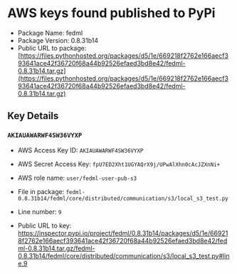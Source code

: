 # AWS keys found published to PyPi

* Package Name: fedml
* Package Version: 0.8.31b14
* Public URL to package: [https://files.pythonhosted.org/packages/d5/1e/669218f2762e166aecf393641ace42f36720f68a44b92526efaed3bd8e42/fedml-0.8.31b14.tar.gz](https://files.pythonhosted.org/packages/d5/1e/669218f2762e166aecf393641ace42f36720f68a44b92526efaed3bd8e42/fedml-0.8.31b14.tar.gz)

## Key Details

### `AKIAUAWARWF4SW36VYXP`

* AWS Access Key ID: `AKIAUAWARWF4SW36VYXP`
* AWS Secret Access Key: `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` 
* AWS role name: `user/fedml-user-pub-s3`
* File in package: `fedml-0.8.31b14/fedml/core/distributed/communication/s3/local_s3_test.py`
* Line number: `9`

* Public URL to key: https://inspector.pypi.io/project/fedml/0.8.31b14/packages/d5/1e/669218f2762e166aecf393641ace42f36720f68a44b92526efaed3bd8e42/fedml-0.8.31b14.tar.gz/fedml-0.8.31b14/fedml/core/distributed/communication/s3/local_s3_test.py#line.9


